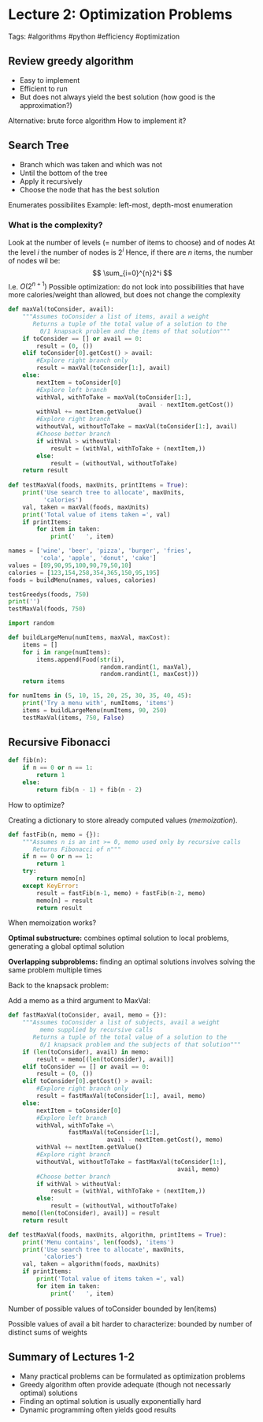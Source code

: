 # Lecture 2: Optimization Problems

Tags: #algorithms #python #efficiency #optimization

## Review greedy algorithm
- Easy to implement
- Efficient to run
- But does not always yield the best solution (how good is the approximation?)

Alternative: brute force algorithm
How to implement it?

## Search Tree
- Branch which was taken and which was not
- Until the bottom of the tree
- Apply it recursively
- Choose the node that has the best solution

Enumerates possibilites
Example: left-most, depth-most enumeration

### What is the complexity?
Look at the number of levels (= number of items to choose) and of nodes
At the level $i$ the number of nodes is $2^i$
Hence, if there are $n$ items, the number of nodes wil be:
$$
\sum_{i=0}^{n}2^i
$$
I.e. $O(2^{n+1})$
Possible optimization: do not look into possibilities that have more calories/weight than allowed, but does not change the complexity

```python
def maxVal(toConsider, avail):
    """Assumes toConsider a list of items, avail a weight
       Returns a tuple of the total value of a solution to the
         0/1 knapsack problem and the items of that solution"""
    if toConsider == [] or avail == 0:
        result = (0, ())
    elif toConsider[0].getCost() > avail:
        #Explore right branch only
        result = maxVal(toConsider[1:], avail)
    else:
        nextItem = toConsider[0]
        #Explore left branch
        withVal, withToTake = maxVal(toConsider[1:],
                                     avail - nextItem.getCost())
        withVal += nextItem.getValue()
        #Explore right branch
        withoutVal, withoutToTake = maxVal(toConsider[1:], avail)
        #Choose better branch
        if withVal > withoutVal:
            result = (withVal, withToTake + (nextItem,))
        else:
            result = (withoutVal, withoutToTake)
    return result
	
def testMaxVal(foods, maxUnits, printItems = True):
    print('Use search tree to allocate', maxUnits,
          'calories')
    val, taken = maxVal(foods, maxUnits)
    print('Total value of items taken =', val)
    if printItems:
        for item in taken:
            print('   ', item)

names = ['wine', 'beer', 'pizza', 'burger', 'fries',
         'cola', 'apple', 'donut', 'cake']
values = [89,90,95,100,90,79,50,10]
calories = [123,154,258,354,365,150,95,195]
foods = buildMenu(names, values, calories)

testGreedys(foods, 750)
print('')
testMaxVal(foods, 750)
```

```python
import random

def buildLargeMenu(numItems, maxVal, maxCost):
    items = []
    for i in range(numItems):
        items.append(Food(str(i),
                          random.randint(1, maxVal),
                          random.randint(1, maxCost)))
    return items

for numItems in (5, 10, 15, 20, 25, 30, 35, 40, 45):
    print('Try a menu with', numItems, 'items')
    items = buildLargeMenu(numItems, 90, 250)
    testMaxVal(items, 750, False)  
```

## Recursive Fibonacci

```python
def fib(n):
    if n == 0 or n == 1:
        return 1
    else:
        return fib(n - 1) + fib(n - 2)
```

How to optimize? 

Creating a dictionary to store already computed values (*memoization*).

```python
def fastFib(n, memo = {}):
    """Assumes n is an int >= 0, memo used only by recursive calls
       Returns Fibonacci of n"""
    if n == 0 or n == 1:
        return 1
    try:
        return memo[n]
    except KeyError:
        result = fastFib(n-1, memo) + fastFib(n-2, memo)
        memo[n] = result
        return result
```

When memoization works?

**Optimal substructure:** combines optimal solution to local problems, generating a global optimal solution

**Overlapping subproblems:** finding an optimal solutions involves solving the same problem multiple times

Back to the knapsack problem:

Add a memo as a third argument to MaxVal:

```python
def fastMaxVal(toConsider, avail, memo = {}):
    """Assumes toConsider a list of subjects, avail a weight
         memo supplied by recursive calls
       Returns a tuple of the total value of a solution to the
         0/1 knapsack problem and the subjects of that solution"""
    if (len(toConsider), avail) in memo:
        result = memo[(len(toConsider), avail)]
    elif toConsider == [] or avail == 0:
        result = (0, ())
    elif toConsider[0].getCost() > avail:
        #Explore right branch only
        result = fastMaxVal(toConsider[1:], avail, memo)
    else:
        nextItem = toConsider[0]
        #Explore left branch
        withVal, withToTake =\
                 fastMaxVal(toConsider[1:],
                            avail - nextItem.getCost(), memo)
        withVal += nextItem.getValue()
        #Explore right branch
        withoutVal, withoutToTake = fastMaxVal(toConsider[1:],
                                                avail, memo)
        #Choose better branch
        if withVal > withoutVal:
            result = (withVal, withToTake + (nextItem,))
        else:
            result = (withoutVal, withoutToTake)
    memo[(len(toConsider), avail)] = result
    return result

def testMaxVal(foods, maxUnits, algorithm, printItems = True):
    print('Menu contains', len(foods), 'items')
    print('Use search tree to allocate', maxUnits,
          'calories')
    val, taken = algorithm(foods, maxUnits)
    if printItems:
        print('Total value of items taken =', val)
        for item in taken:
            print('   ', item)
```

Number of possible values of toConsider bounded by len(items)

Possible values of avail a bit harder to characterize: bounded by number of distinct sums of weights

## Summary of Lectures 1-2

- Many practical problems can be formulated as optimization problems
- Greedy algorithm often provide adequate (though not necessarly optimal) solutions
- Finding an optimal solution is usually exponentially hard
- Dynamic programming often yields good results 